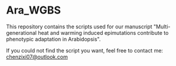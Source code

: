 # Ara_WGBS
This repository contains the scripts used for our manuscript "Multi-generational heat and warming induced epimutations contribute to phenotypic adaptation in Arabidopsis".

If you could not find the script you want, feel free to contact me: chenzixi07@outlook.com
